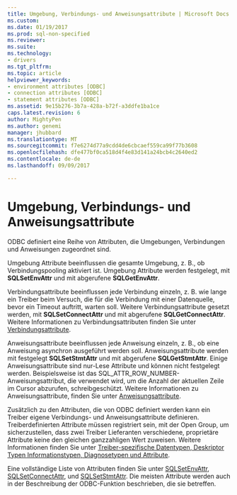 ```yaml
---
title: Umgebung, Verbindungs- und Anweisungsattribute | Microsoft Docs
ms.custom: 
ms.date: 01/19/2017
ms.prod: sql-non-specified
ms.reviewer: 
ms.suite: 
ms.technology:
- drivers
ms.tgt_pltfrm: 
ms.topic: article
helpviewer_keywords:
- environment attributes [ODBC]
- connection attributes [ODBC]
- statement attributes [ODBC]
ms.assetid: 9e15b276-3b7a-428a-b72f-a3ddfe1ba1ce
caps.latest.revision: 6
author: MightyPen
ms.author: genemi
manager: jhubbard
ms.translationtype: MT
ms.sourcegitcommit: f7e6274d77a9cdd4de6cbcaef559ca99f77b3608
ms.openlocfilehash: dfe477bf0ca518d4f4e83d141a24bcb4c2640ed2
ms.contentlocale: de-de
ms.lasthandoff: 09/09/2017

---
```

# <a name="environment-connection-and-statement-attributes"></a>Umgebung, Verbindungs- und Anweisungsattribute
ODBC definiert eine Reihe von Attributen, die Umgebungen, Verbindungen und Anweisungen zugeordnet sind.  
  
 Umgebung Attribute beeinflussen die gesamte Umgebung, z. B., ob Verbindungspooling aktiviert ist. Umgebung Attribute werden festgelegt, mit **SQLSetEnvAttr** und mit abgerufene **SQLGetEnvAttr**.  
  
 Verbindungsattribute beeinflussen jede Verbindung einzeln, z. B. wie lange ein Treiber beim Versuch, die für die Verbindung mit einer Datenquelle, bevor ein Timeout auftritt, warten soll. Weitere Verbindungsattribute gesetzt werden, mit **SQLSetConnectAttr** und mit abgerufene **SQLGetConnectAttr**. Weitere Informationen zu Verbindungsattributen finden Sie unter [Verbindungsattribute](../../../odbc/reference/develop-app/connection-attributes.md).  
  
 Anweisungsattribute beeinflussen jede Anweisung einzeln, z. B., ob eine Anweisung asynchron ausgeführt werden soll. Anweisungsattribute werden mit festgelegt **SQLSetStmtAttr** und mit abgerufene **SQLGetStmtAttr**. Einige Anweisungsattribute sind nur-Lese Attribute und können nicht festgelegt werden. Beispielsweise ist das SQL_ATTR_ROW_NUMBER-Anweisungsattribut, die verwendet wird, um die Anzahl der aktuellen Zeile im Cursor abzurufen, schreibgeschützt. Weitere Informationen zu Anweisungsattribute, finden Sie unter [Anweisungsattribute](../../../odbc/reference/develop-app/statement-attributes.md).  
  
 Zusätzlich zu den Attributen, die von ODBC definiert werden kann ein Treiber eigene Verbindungs- und Anweisungsattribute definieren. Treiberdefinierten Attribute müssen registriert sein, mit der Open Group, um sicherzustellen, dass zwei Treiber Lieferanten verschiedene, proprietäre Attribute keine den gleichen ganzzahligen Wert zuweisen. Weitere Informationen finden Sie unter [Treiber-spezifische Datentypen, Deskriptor Typen Informationstypen, Diagnosetypen und Attribute](../../../odbc/reference/develop-app/driver-specific-data-types-descriptor-information-diagnostic.md).  
  
 Eine vollständige Liste von Attributen finden Sie unter [SQLSetEnvAttr](../../../odbc/reference/syntax/sqlsetenvattr-function.md), [SQLSetConnectAttr](../../../odbc/reference/syntax/sqlsetconnectattr-function.md), und [SQLSetStmtAttr](../../../odbc/reference/syntax/sqlsetstmtattr-function.md). Die meisten Attribute werden auch in der Beschreibung der ODBC-Funktion beschrieben, die sie betreffen.
